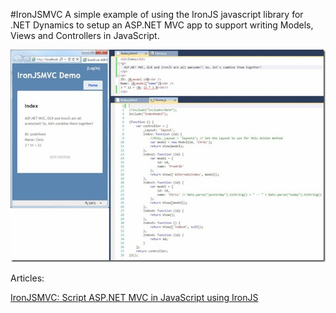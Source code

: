 #IronJSMVC
A simple example of using the IronJS javascript library for .NET Dynamics to setup an ASP.NET MVC app to support writing Models, Views and Controllers in JavaScript.

![IronJSMVC Screenshot](IronJSMVCScreenshot.jpeg)

Articles:

[IronJSMVC: Script ASP.NET MVC in JavaScript using IronJS](http://pietschsoft.com/post/2012/01/21/IronJSMVC-Script-ASPNET-MVC-in-JavaScript-using-IronJS)